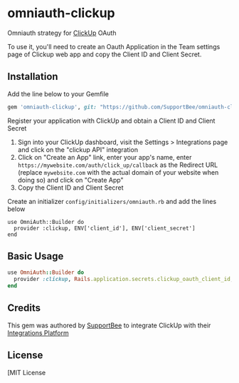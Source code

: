 # omniauth-clickup

Omniauth strategy for [ClickUp](https://www.clickup.com) OAuth

To use it, you'll need to create an Oauth Application in the Team settings page of Clickup web app and copy the Client ID and Client Secret.

## Installation

Add the line below to your Gemfile

```ruby
gem 'omniauth-clickup', git: "https://github.com/SupportBee/omniauth-clickup"
```

Register your application with ClickUp and obtain a Client ID and Client Secret

1. Sign into your ClickUp dashboard, visit the Settings > Integrations page and click on the "clickup API" integration
2. Click on "Create an App" link, enter your app's name, enter `https://mywebsite.com/auth/click_up/callback` as the Redirect URL (replace `mywebsite.com` with the actual domain of your website when doing so) and click on "Create App"
3. Copy the Client ID and Client Secret

Create an initializer `config/initializers/omniauth.rb` and add the lines below

```
use OmniAuth::Builder do
  provider :clickup, ENV['client_id'], ENV['client_secret']
end
```

## Basic Usage

```ruby
use OmniAuth::Builder do
  provider :clickup, Rails.application.secrets.clickup_oauth_client_id, Rails.application.secrets.clickup_oauth_client_secret
end
```

## Credits

This gem was authored by [SupportBee](https://supportbee.com/) to integrate ClickUp with their [Integrations Platform](https://github.com/SupportBee/SupportBee-Apps)

## License

[MIT License
